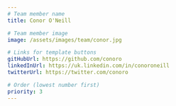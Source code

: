 ```yaml
---
# Team member name
title: Conor O'Neill

# Team member image
image: /assets/images/team/conor.jpg

# Links for template buttons
gitHubUrl: https://github.com/conoro
linkedInUrl: https://uk.linkedin.com/in/conoroneill
twitterUrl: https://twitter.com/conoro

# Order (lowest number first)
priority: 3
---
```

